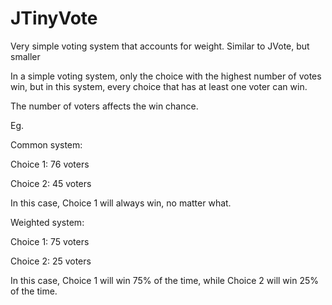 # JTinyVote
Very simple voting system that accounts for weight. Similar to JVote, but smaller

In a simple voting system, only the choice with the highest number of votes win, but in this system, every choice that has at least one voter can win.

The number of voters affects the win chance.

Eg.

Common system:

Choice 1: 76 voters

Choice 2: 45 voters

In this case, Choice 1 will always win, no matter what.


Weighted system:

Choice 1: 75 voters

Choice 2: 25 voters

In this case, Choice 1 will win 75% of the time, while Choice 2 will win 25% of the time.
